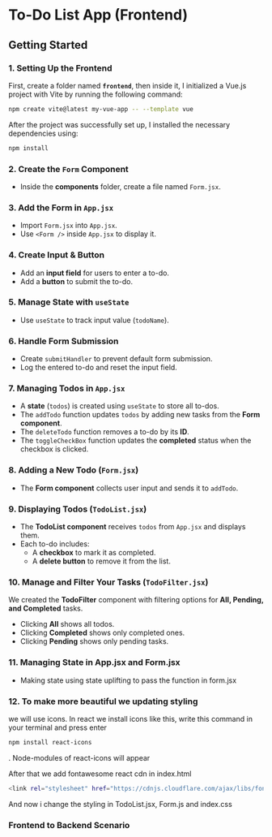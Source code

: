# To-Do List App (Frontend)

## Getting Started

### 1. Setting Up the Frontend

First, create a folder named **`frontend`**, then inside it, I initialized a Vue.js project with Vite by running the following command:

```sh
npm create vite@latest my-vue-app -- --template vue
```

After the project was successfully set up, I installed the necessary dependencies using:

```sh
npm install
```

### 2. Create the `Form` Component

- Inside the **components** folder, create a file named `Form.jsx`.

### 3. Add the Form in `App.jsx`

- Import `Form.jsx` into `App.jsx`.
- Use `<Form />` inside `App.jsx` to display it.

### 4. Create Input & Button

- Add an **input field** for users to enter a to-do.
- Add a **button** to submit the to-do.

### 5. Manage State with `useState`

- Use `useState` to track input value (`todoName`).

### 6. Handle Form Submission

- Create `submitHandler` to prevent default form submission.
- Log the entered to-do and reset the input field.

### 7. Managing Todos in `App.jsx`

- A **state** (`todos`) is created using `useState` to store all to-dos.
- The `addTodo` function updates `todos` by adding new tasks from the **Form component**.
- The `deleteTodo` function removes a to-do by its **ID**.
- The `toggleCheckBox` function updates the **completed** status when the checkbox is clicked.

### 8. Adding a New Todo (`Form.jsx`)

- The **Form component** collects user input and sends it to `addTodo`.

### 9. Displaying Todos (`TodoList.jsx`)

- The **TodoList component** receives `todos` from `App.jsx` and displays them.
- Each to-do includes:
  - A **checkbox** to mark it as completed.
  - A **delete button** to remove it from the list.

### 10. Manage and Filter Your Tasks (`TodoFilter.jsx`)

We created the **TodoFilter** component with filtering options for **All, Pending, and Completed** tasks.

- Clicking **All** shows all todos.
- Clicking **Completed** shows only completed ones.
- Clicking **Pending** shows only pending tasks.

### 11. Managing State in App.jsx and Form.jsx

- Making state using state uplifting to pass the function in form.jsx

### 12. To make more beautiful we updating styling

we will use icons. In react we install icons like this, write this command in your terminal and press enter

```sh
npm install react-icons
```

. Node-modules of react-icons will appear

After that we add fontawesome react cdn in index.html

```sh
<link rel="stylesheet" href="https://cdnjs.cloudflare.com/ajax/libs/fon-awesome/6.0.0/css/all.min.css" />
```

And now i change the styling in TodoList.jsx, Form.js and index.css

### Frontend to Backend Scenario
